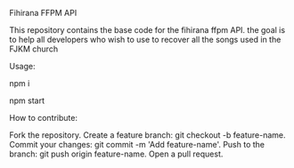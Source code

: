 Fihirana FFPM API

This repository contains the base code for the fihirana ffpm API. the goal is to help all developers who wish to use to recover all the songs used in the FJKM church

Usage:

npm i

npm start


How to contribute:

Fork the repository.
Create a feature branch: git checkout -b feature-name.
Commit your changes: git commit -m 'Add feature-name'.
Push to the branch: git push origin feature-name.
Open a pull request.